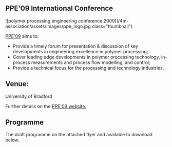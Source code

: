 ## PPE'09 International Conference

<!--break-->
![polymer processing engineering conference 2009](/4m-association/assets/images/ppe_logo.jpg class="thumbnail")

[PPE'09](http://www.polyeng.com/ppe09/) aims to:  

 *  Provide a timely forum for presentation & discussion of key developments in engineering excellence in polymer processing;  
 *  Cover leading edge developments in polymer processing technology, in-process measurements and process flow modelling, and control;  
 *  Provide a technical focus for the processing and technology industries.  



## Venue:

University of Bradford

Further details on the [PPE'09 website.](http://www.polyeng.com/ppe09/)

## Programme

The draft programme on the attached flyer and available to download below.